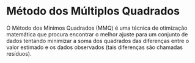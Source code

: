 # Método dos Múltiplos Quadrados
O Método dos Mínimos Quadrados (MMQ) é uma técnica de otimização matemática que procura encontrar o melhor ajuste para um conjunto de dados tentando minimizar a soma dos quadrados das diferenças entre o valor estimado e os dados observados (tais diferenças são chamadas resíduos).
